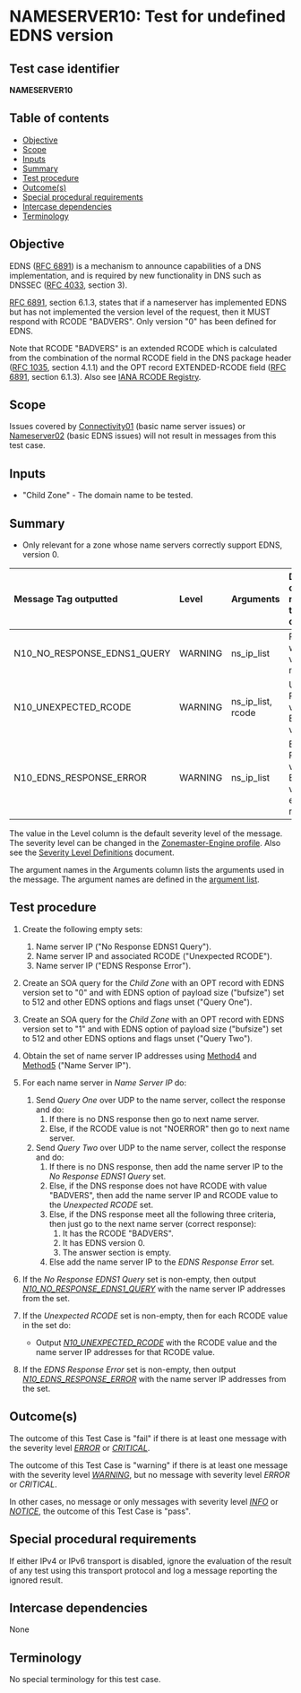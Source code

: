 # NAMESERVER10: Test for undefined EDNS version


## Test case identifier

**NAMESERVER10**


## Table of contents

* [Objective](#objective)
* [Scope](#scope)
* [Inputs](#inputs)
* [Summary](#summary)
* [Test procedure](#test-procedure)
* [Outcome(s)](#outcomes)
* [Special procedural requirements](#special-procedural-requirements)
* [Intercase dependencies](#intercase-dependencies)
* [Terminology](#terminology)


## Objective

EDNS ([RFC 6891]) is a mechanism to announce capabilities of a DNS
implementation, and is required by new functionality in DNS such as DNSSEC
([RFC 4033][RFC 4033#section-3], section 3).

[RFC 6891][RFC 6891#section-6.1.3], section 6.1.3, states that if a nameserver
has implemented EDNS but has not implemented the version level of the request,
then it MUST respond with RCODE "BADVERS". Only version "0" has been defined for
EDNS.

Note that RCODE "BADVERS" is an extended RCODE which is calculated from the
combination of the normal RCODE field in the DNS package header
([RFC 1035][RFC 1035#section-4.1.1], section 4.1.1) and the OPT record
EXTENDED-RCODE field ([RFC 6891][RFC 6891#section-6.1.3], section 6.1.3). Also
see [IANA RCODE Registry].


## Scope

Issues covered by [Connectivity01] (basic name server issues) or [Nameserver02] (basic
EDNS issues) will not result in messages from this test case.


## Inputs

* "Child Zone" - The domain name to be tested.

## Summary

* Only relevant for a zone whose name servers correctly support EDNS, version 0.

Message Tag outputted         | Level   | Arguments         | Description of when message tag is outputted
:-----------------------------|:--------|:------------------|:--------------------------------------------
N10_NO_RESPONSE_EDNS1_QUERY   | WARNING | ns_ip_list        | Response when EDNS ver=0, but not when 1.
N10_UNEXPECTED_RCODE          | WARNING | ns_ip_list, rcode | Unexpected RCODE value when EDNS ver=1.
N10_EDNS_RESPONSE_ERROR       | WARNING | ns_ip_list        | Expected RCODE value when EDNS ver=1, but error in response.

The value in the Level column is the default severity level of the message. The
severity level can be changed in the [Zonemaster-Engine profile]. Also see the
[Severity Level Definitions] document.

The argument names in the Arguments column lists the arguments used in the
message. The argument names are defined in the [argument list].


## Test procedure

1. Create the following empty sets:
   1. Name server IP ("No Response EDNS1 Query").
   2. Name server IP and associated RCODE ("Unexpected RCODE").
   3. Name server IP ("EDNS Response Error").

2. Create an SOA query for the *Child Zone* with an OPT record with EDNS version
   set to "0" and with EDNS option of payload size ("bufsize") set to 512 and
   other EDNS options and flags unset ("Query One").

3. Create an SOA query for the *Child Zone* with an OPT record with EDNS version
   set to "1" and with EDNS option of payload size ("bufsize") set to 512 and
   other EDNS options and flags unset ("Query Two").

4. Obtain the set of name server IP addresses using [Method4] and [Method5]
   ("Name Server IP").

5. For each name server in *Name Server IP* do:
   1. Send *Query One* over UDP to the name server, collect the response and do:
      1. If there is no DNS response then go to next name server.
      2. Else, if the RCODE value is not "NOERROR" then go to next name server.
   2. Send *Query Two* over UDP to the name server, collect the response and do:
      1. If there is no DNS response, then add the name server IP to the
         *No Response EDNS1 Query* set.
      2. Else, if the DNS response does not have RCODE with value "BADVERS", then
         add the name server IP and RCODE value to the *Unexpected RCODE* set.
      3. Else, if the DNS response meet all the following three criteria, then
         just go to the next name server (correct response):
         1. It has the RCODE "BADVERS".
         2. It has EDNS version 0.
         3. The answer section is empty.
      4. Else add the name server IP to the *EDNS Response Error* set.

6. If the *No Response EDNS1 Query* set is non-empty, then output
   *[N10_NO_RESPONSE_EDNS1_QUERY]* with the name server IP addresses from the
   set.

7. If the *Unexpected RCODE* set is non-empty, then for each RCODE value in the
   set do:
   * Output *[N10_UNEXPECTED_RCODE]* with the RCODE value and the name server
     IP addresses for that RCODE value.

8. If the *EDNS Response Error* set is non-empty, then output
   *[N10_EDNS_RESPONSE_ERROR]* with the name server IP addresses from the set.


## Outcome(s)

The outcome of this Test Case is "fail" if there is at least one message
with the severity level *[ERROR]* or *[CRITICAL]*.

The outcome of this Test Case is "warning" if there is at least one message
with the severity level *[WARNING]*, but no message with severity level
*ERROR* or *CRITICAL*.

In other cases, no message or only messages with severity level
*[INFO]* or *[NOTICE]*, the outcome of this Test Case is "pass".


## Special procedural requirements	

If either IPv4 or IPv6 transport is disabled, ignore the evaluation of the
result of any test using this transport protocol and log a message reporting
the ignored result.


## Intercase dependencies

None


## Terminology

No special terminology for this test case.


[Argument list]:                           https://github.com/zonemaster/zonemaster-engine/blob/master/docs/logentry_args.md
[Connectivity01]:                          ../Connectivity-TP/connectivity01.md
[CRITICAL]:                                ../SeverityLevelDefinitions.md#critical
[ERROR]:                                   ../SeverityLevelDefinitions.md#error
[IANA RCODE Registry]:                     https://www.iana.org/assignments/dns-parameters/dns-parameters.xhtml#dns-parameters-6
[INFO]:                                    ../SeverityLevelDefinitions.md#info
[Method4]:                                 ../Methods.md#method-4-obtain-glue-address-records-from-parent
[Method5]:                                 ../Methods.md#method-5-obtain-the-name-server-address-records-from-child
[N10_EDNS_RESPONSE_ERROR]:                 #summary
[N10_NO_RESPONSE_EDNS1_QUERY]:             #summary
[N10_UNEXPECTED_RCODE]:                    #summary
[NOTICE]:                                  ../SeverityLevelDefinitions.md#notice
[Nameserver02]:                            ../Nameserver-TP/nameserver02.md
[RFC 1035#section-4.1.1]:                  https://tools.ietf.org/html/rfc1035#section-4.1.1
[RFC 4033#section-3]:                      https://tools.ietf.org/html/rfc4033#section-3
[RFC 6891#section-6.1.3]:                  https://tools.ietf.org/html/rfc6891#section-6.1.3
[RFC 6891]:                                https://tools.ietf.org/html/rfc6891
[Severity Level Definitions]:              ../SeverityLevelDefinitions.md
[WARNING]:                                 ../SeverityLevelDefinitions.md#warning
[Zonemaster-Engine profile]:               https://github.com/zonemaster/zonemaster-engine/blob/master/docs/Profiles.md
